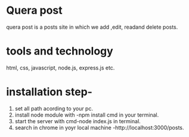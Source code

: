 # Quera post
quera post is a posts site in which we add ,edit, readand delete posts.
# tools and technology
html, css, javascript, node.js, express.js etc.
# installation step-
1. set all path acording to your pc.
2. install node module with -npm install cmd in your terminal.
3. start the server with cmd-node index.js in terminal.
4. search in chrome in yoyr local machine -http://localhost:3000/posts.
